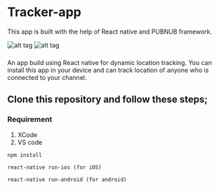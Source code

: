# Tracker-app
This app is built with the help of React native and PUBNUB framework.

![alt tag](../assets/Sender.png)
![alt tag](../assets/Receiver.png)


###
An app build using React native for dynamic location tracking. You can install this app in your device and can track location of anyone who is connected to your channel.


## Clone this repository and follow these steps;

### Requirement 
1. XCode 
2. VS code

```
npm install
```

```
react-native run-ios (for iOS)
```

```
react-native run-android (for android)
```
